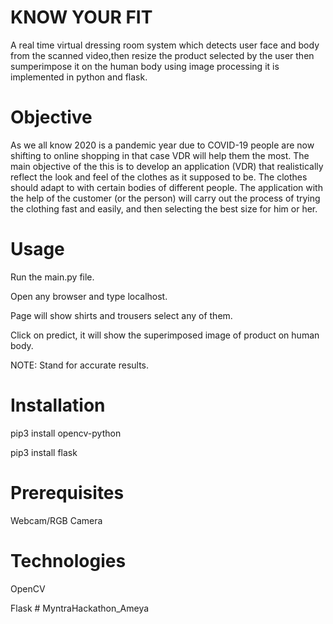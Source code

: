 # KNOW YOUR FIT
A real time virtual dressing room system which detects user face and body from the scanned video,then resize the product selected by the user then sumperimpose it on the human body using image processing it is implemented in python and flask.

# Objective
As we all know 2020 is a pandemic year due to COVID-19 people are now shifting to online shopping in that case VDR will help them the most. The main objective of the this is to develop an application (VDR) that realistically reflect the look and feel of the clothes as it supposed to be. The clothes should adapt to with certain bodies of different people. The application with the help of the customer (or the person) will carry out the process of trying the clothing fast and easily, and then selecting the best size for him or her.

# Usage
Run the main.py file.

Open any browser and type localhost.

Page will show shirts and trousers select any of them.

Click on predict, it will show the superimposed image of product on human body.

NOTE: Stand for accurate results.

# Installation
pip3 install opencv-python

pip3 install flask

# Prerequisites
Webcam/RGB Camera

# Technologies
OpenCV

Flask
#   M y n t r a H a c k a t h o n _ A m e y a  
 